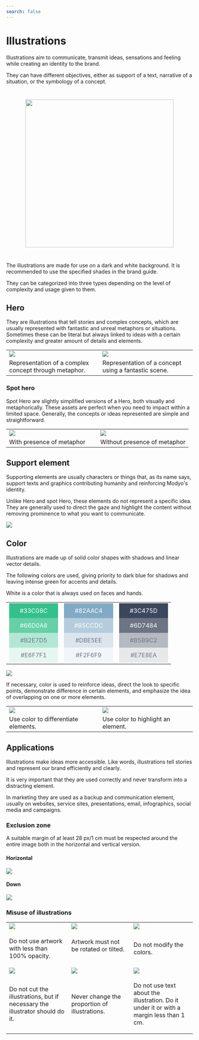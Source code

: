 ```yaml
---
search: false
---
```


# Illustrations

Illustrations aim to communicate, transmit ideas, sensations and feeling while creating an identity to the brand.

They can have different objectives, either as support of a text, narrative of a situation, or the symbology of a concept.

<img src="/assets/img/brand/illustrations.jpg" style="margin: 40px auto; width: 400px; display: block;">

The illustrations are made for use on a dark and white background. It is recommended to use the specified shades
in the brand guide.

They can be categorized into three types depending on the level of complexity and usage given to them.

## Hero

They are illustrations that tell stories and complex concepts, which are usually represented with fantastic and unreal metaphors or situations. Sometimes these can be literal but always linked to ideas with a certain complexity and greater amount of details and elements.

<table>
<tr>
<td style="width: 50%;">
<img src="/assets/img/brand/ruta.jpg">
</td>
<td style="width: 50%;">
<img src="/assets/img/brand/candado.jpg">
</td>
</tr>
<tr>
<td style="width: 50%;">
Representation of a complex concept through metaphor.
</td>
<td style="width: 50%;">
Representation of a concept using a fantastic scene.
</td>
</tr>
</table>

### Spot hero

Spot Hero are slightly simplified versions of a Hero, both visually and metaphorically. These assets are perfect when you need to impact within a limited space. Generally, the concepts or ideas represented are simple and straightforward.

<table>
<tr>
<td style="width: 50%;">
<img src="/assets/img/brand/pago.png">
</td>
<td style="width: 50%;">
<img src="/assets/img/brand/unificado.png">
</td>
</tr>
<tr>
<td style="width: 50%;">
With presence of metaphor
</td>
<td style="width: 50%;">
Without presence of metaphor
</td>
</tr>
</table>

## Support element

Supporting elements are usually characters or things that, as its name says, support texts and graphics contributing humanity and reinforcing Modyo's identity.

Unlike Hero and spot Hero, these elements do not represent a specific idea. They are generally used to direct the gaze and highlight the content without removing prominence to what you want to communicate.

<img src="/assets/img/brand/support_element.png" style="margin-left: 0;">

## Color

Illustrations are made up of solid color shapes with shadows and linear vector details.

The following colors are used, giving priority to dark blue for shadows and leaving intense green for accents and details.

White is a color that is always used on faces and hands.

<table>
<tr>
<td style="width: 30%;">
<div style="display: flex;flex-direction: column;">
<span style="background: #33C08C;display: flex;color: white;padding: 10px 20px;justify-content:center;">#33C08C</span>
<span style="background: #66D0A8;display: flex;color: white;padding: 10px 20px;justify-content:center;">#66D0A8</span>
<span style="background: #B2E7D5;display: flex;color: #6D7484;padding: 10px 20px;justify-content:center;">#B2E7D5</span>
<span style="background: #E6F7F1;display: flex;color: #6D7484;padding: 10px 20px;justify-content:center;">#E6F7F1</span>
</div>
</td>
<td style="width: 30%;">
<div style="display: flex;flex-direction: column;">
<span style="background: #82AAC4;display: flex;color: white;padding: 10px 20px;justify-content:center;">#82AAC4</span>
<span style="background: #B5CCDC;display: flex;color: white;padding: 10px 20px;justify-content:center;">#B5CCDC</span>
<span style="background: #DBE5EE;display: flex;color: #6D7484;padding: 10px 20px;justify-content:center;">#DBE5EE</span>
<span style="background: #F2F6F9;display: flex;color: #6D7484;padding: 10px 20px;justify-content:center;">#F2F6F9</span>
</div>
</td>
<td style="width: 30%;">
<div style="display: flex;flex-direction: column;">
<span style="background: #3C475D;display: flex;color: white;padding: 10px 20px;justify-content:center;">#3C475D</span>
<span style="background: #6D7484;display: flex;color: white;padding: 10px 20px;justify-content:center;">#6D7484</span>
<span style="background: #B5B9C2;display: flex;color: #6D7484;padding: 10px 20px;justify-content:center;">#B5B9C2</span>
<span style="background: #E7E8EA;display: flex;color: #6D7484;padding: 10px 20px;justify-content:center;">#E7E8EA</span>
</div>
</td>
</tr>
</table>

 <img src="/assets/img/brand/webinar.png" style="margin-left: 0;"> 

If necessary, color is used to reinforce ideas, direct the look to specific points, demonstrate difference in certain elements, and emphasize the idea of overlapping on one or more elements.

 <table> 
 <tr> 
 <td style="width: 50%;"> 
 <img src="/assets/img/brand/modular.png"> 
 </td> 
 <td style="width: 50%;"> 
 <img src="/assets/img/brand/exito.png"> 
 </td> 
 </tr> 
 <tr> 
 <td style="width: 50%;"> 
Use color to differentiate elements.
 </td> 
 <td style="width: 50%;"> 
Use color to highlight an element.
 </td> 
 </tr> 
 </table> 

## Applications

Illustrations make ideas more accessible. Like words, illustrations tell stories and represent our brand efficiently and clearly.

It is very important that they are used correctly and never transform into a distracting element.

In marketing they are used as a backup and communication element, usually on websites, service sites, presentations, email, infographics, social media and campaigns.

### Exclusion zone

A suitable margin of at least 28 px/1 cm must be respected around the entire image both in the horizontal and vertical version.

#### Horizontal

 <img src="/assets/img/brand/horizontal.png" style="margin-left: 0;"> 

#### Down

 <img src="/assets/img/brand/vertical.png" style="margin-left: 0;"> 

### Misuse of illustrations

 <table> 
 <tr> 
 <td style="width:30%;"> 
 <img src="/assets/img/brand/error6.png"> 
 </td> 
 <td style="width:30%;"> 
 <img src="/assets/img/brand/error2.png"> 
 </td> 
 <td style="width:30%;"> 
 <img src="/assets/img/brand/error3.png"> 
 </td> 
 </tr> 
 <tr> 
 <td> 
 <p class="dont"> Do not use artwork with less than 100% opacity. </p> 
 </td> 
 <td> Artwork must not be rotated or tilted. </p> 
 </td> 
 <td> 
 <p class="dont"> Do not modify the colors. </p> 
 </td> 
 </tr> 
 <tr> 
 <td> 
 <img src="/assets/img/brand/error4.png"> 
 </td> 
 <td> 
 <img src="/assets/img/brand/error1.png"> 
 </td> 
 <td> 
 <img src="/assets/img/brand/error5.png"> 
 </td> 
 </tr> 
 <tr> 
 <td> 
 <p class="dont"> Do not cut the illustrations, but if necessary the illustrator should do it. </p> 
 </td> 
 <td> 
 <p class="dont"> Never change the proportion of illustrations. </p> 
 </td> 
 <td> 
 <p class="dont"> Do not use text about the illustration. Do it under it or with a margin less than 1 cm. </p> 
 </td> 
 </tr> 
 </table> 
